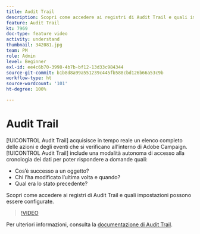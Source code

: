 ```yaml
---
title: Audit Trail
description: Scopri come accedere ai registri di Audit Trail e quali impostazioni possono essere configurate.
feature: Audit Trail
kt: 7969
doc-type: feature video
activity: understand
thumbnail: 342081.jpg
team: PM
role: Admin
level: Beginner
exl-id: ee4c6b70-3998-4b7b-bf12-13d33c984344
source-git-commit: b1b8d8a99a551239c445fb588cbd126b66a53c9b
workflow-type: ht
source-wordcount: '101'
ht-degree: 100%

---
```


# Audit Trail

[!UICONTROL Audit Trail] acquisisce in tempo reale un elenco completo delle azioni e degli eventi che si verificano all’interno di Adobe Campaign.[!UICONTROL Audit Trail] include una modalità autonoma di accesso alla cronologia dei dati per poter rispondere a domande quali:

* Cos’è successo a un oggetto?
* Chi l’ha modificato l’ultima volta e quando?
* Qual era lo stato precedente?

Scopri come accedere ai registri di Audit Trail e quali impostazioni possono essere configurate.

>[!VIDEO](https://video.tv.adobe.com/v/342081?quality=12&learn=on)

Per ulteriori informazioni, consulta la [documentazione di Audit Trail](https://experienceleague.adobe.com/docs/campaign-classic/using/monitoring-campaign-classic/production-procedures/audit-trail.html?lang=it).
